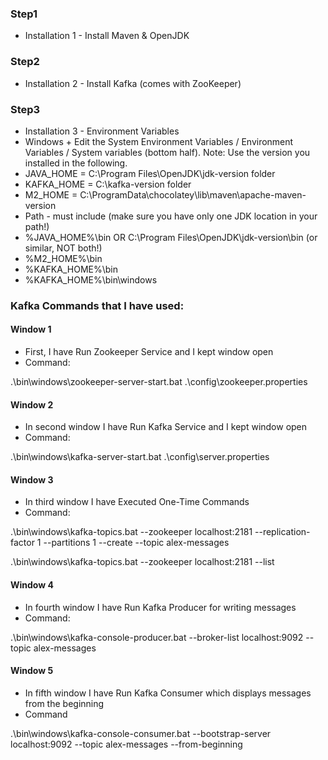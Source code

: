 ### Step1
- Installation 1 - Install Maven & OpenJDK
### Step2
- Installation 2 - Install Kafka (comes with ZooKeeper)
### Step3
- Installation 3 - Environment Variables
-  Windows + Edit the System Environment Variables / Environment Variables / System variables (bottom half). Note:  Use the version you installed in the following. 
- JAVA_HOME = C:\Program Files\OpenJDK\jdk-version folder
- KAFKA_HOME =  C:\kafka-version folder
- M2_HOME = C:\ProgramData\chocolatey\lib\maven\apache-maven-version
- Path - must include (make sure you have only one JDK location in your path!)
- %JAVA_HOME%\bin OR C:\Program Files\OpenJDK\jdk-version\bin (or similar, NOT both!)
- %M2_HOME%\bin
- %KAFKA_HOME%\bin
- %KAFKA_HOME%\bin\windows
### Kafka Commands that I have used:
#### Window 1 
- First, I have Run Zookeeper Service and I kept window open
- Command:

.\bin\windows\zookeeper-server-start.bat .\config\zookeeper.properties

#### Window 2
- In second window I have Run Kafka Service and I kept window open
- Command:

 .\bin\windows\kafka-server-start.bat .\config\server.properties
 
#### Window 3
- In third window I have Executed One-Time Commands 
- Command:

.\bin\windows\kafka-topics.bat --zookeeper localhost:2181 --replication-factor 1 --partitions 1 --create --topic alex-messages

.\bin\windows\kafka-topics.bat --zookeeper localhost:2181 --list

#### Window 4
- In fourth window I have Run Kafka Producer for writing messages
- Command:

.\bin\windows\kafka-console-producer.bat --broker-list localhost:9092 --topic alex-messages
#### Window 5

- In fifth window I have  Run Kafka Consumer which displays messages from the beginning
- Command

.\bin\windows\kafka-console-consumer.bat --bootstrap-server localhost:9092 --topic alex-messages --from-beginning

